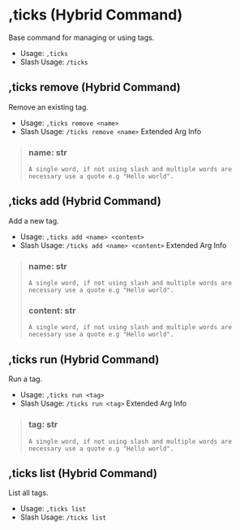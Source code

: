 # ,ticks (Hybrid Command)
Base command for managing or using tags.<br/>
 - Usage: `,ticks`
 - Slash Usage: `/ticks`
## ,ticks remove (Hybrid Command)
Remove an existing tag.<br/>
 - Usage: `,ticks remove <name>`
 - Slash Usage: `/ticks remove <name>`
Extended Arg Info
> ### name: str
> ```
> A single word, if not using slash and multiple words are necessary use a quote e.g "Hello world".
> ```
## ,ticks add (Hybrid Command)
Add a new tag.<br/>
 - Usage: `,ticks add <name> <content>`
 - Slash Usage: `/ticks add <name> <content>`
Extended Arg Info
> ### name: str
> ```
> A single word, if not using slash and multiple words are necessary use a quote e.g "Hello world".
> ```
> ### content: str
> ```
> A single word, if not using slash and multiple words are necessary use a quote e.g "Hello world".
> ```
## ,ticks run (Hybrid Command)
Run a tag.<br/>
 - Usage: `,ticks run <tag>`
 - Slash Usage: `/ticks run <tag>`
Extended Arg Info
> ### tag: str
> ```
> A single word, if not using slash and multiple words are necessary use a quote e.g "Hello world".
> ```
## ,ticks list (Hybrid Command)
List all tags.<br/>
 - Usage: `,ticks list`
 - Slash Usage: `/ticks list`
